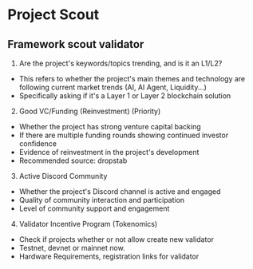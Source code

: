 # Project Scout
## Framework scout validator
1. Are the project's keywords/topics trending, and is it an L1/L2?
- This refers to whether the project's main themes and technology are following current market trends (AI, AI Agent, Liquidity...)
- Specifically asking if it's a Layer 1 or Layer 2 blockchain solution

2. Good VC/Funding (Reinvestment) (Priority)
-  Whether the project has strong venture capital backing
-  If there are multiple funding rounds showing continued investor confidence
-  Evidence of reinvestment in the project's development
- Recommended source: dropstab

3. Active Discord Community
-  Whether the project's Discord channel is active and engaged
-  Quality of community interaction and participation
-  Level of community support and engagement

4. Validator Incentive Program (Tokenomics)
- Check if projects whether or not allow create new validator
- Testnet, devnet or mainnet now.
- Hardware Requirements, registration links for validator
